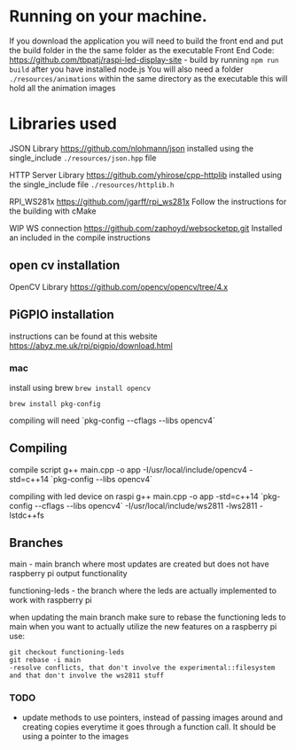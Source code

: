 # Running on your machine.

If you download the application you will need to build the front end and put the build folder in the the same folder as the executable
Front End Code: https://github.com/tbpatj/raspi-led-display-site - build by running `npm run build` after you have installed node.js
You will also need a folder `./resources/animations` within the same directory as the executable this will hold all the animation images

# Libraries used

JSON Library
https://github.com/nlohmann/json
installed using the single_include `./resources/json.hpp` file

HTTP Server Library
https://github.com/yhirose/cpp-httplib
installed using the single_include file `./resources/httplib.h`

RPI_WS281x
https://github.com/jgarff/rpi_ws281x
Follow the instructions for the building with cMake

WIP
WS connection
https://github.com/zaphoyd/websocketpp.git
Installed an included in the compile instructions

## open cv installation

OpenCV Library
https://github.com/opencv/opencv/tree/4.x

## PiGPIO installation

instructions can be found at this website
https://abyz.me.uk/rpi/pigpio/download.html

### mac

install using brew
`brew install opencv`

`brew install pkg-config`

compiling will need \`pkg-config --cflags --libs opencv4\`

## Compiling

<!-- compile script
`g++ main.cpp -o app -std=c++11`

`g++ main.cpp -o app \`pkg-config --cflags --libs opencv4\`` -->

compile script
g++ main.cpp -o app -I/usr/local/include/opencv4 -std=c++14 \`pkg-config --libs opencv4\`

compiling with led device on raspi
g++ main.cpp -o app -std=c++14 \`pkg-config --cflags --libs opencv4\` -I/usr/local/include/ws2811 -lws2811 -lstdc++fs

## Branches

main - main branch where most updates are created but does not have raspberry pi output functionality

functioning-leds - the branch where the leds are actually implemented to work with raspberry pi

when updating the main branch make sure to rebase the functioning leds to main when you want to actually utilize the new features on a raspberry pi
use:

```
git checkout functioning-leds
git rebase -i main
-resolve conflicts, that don't involve the experimental::filesystem and that don't involve the ws2811 stuff
```

### TODO
- update methods to use pointers, instead of passing images around and creating copies everytime it goes through a function call. It should be using a pointer to the images
